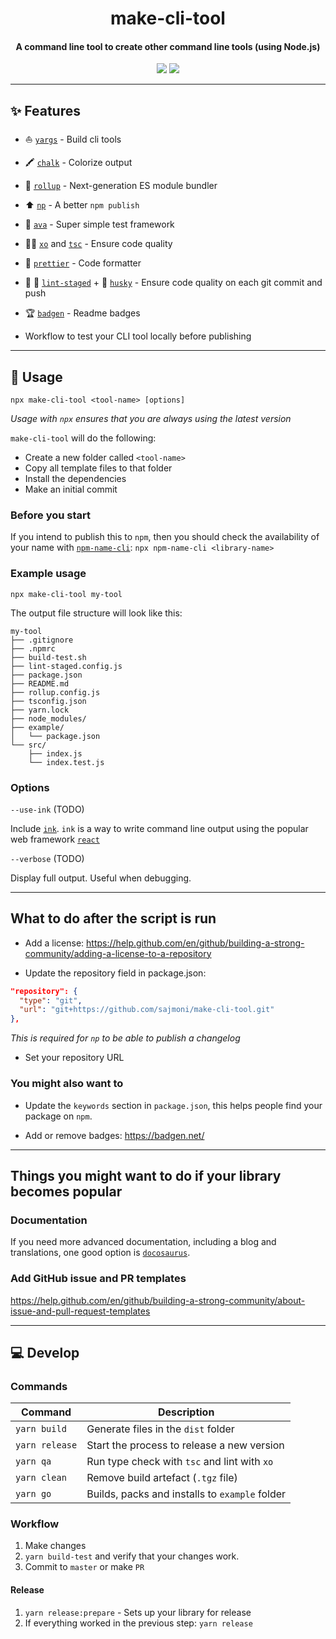 <h1 align="center">
  make-cli-tool
</h1>
<h4 align="center">
    A command line tool to create other command line tools (using Node.js)
</h4>

<div align="center">
  <img src="https://badgen.net/npm/v/make-cli-tool?icon=npm" />
  <img src="https://badgen.net/bundlephobia/minzip/make-cli-tool" />
</div>

---

## :sparkles: Features

- :boat: [`yargs`](https://github.com/yargs/yargs) - Build cli tools

- :crayon: [`chalk`](https://github.com/chalk/chalk) - Colorize output

- :sushi: [`rollup`](https://github.com/rollup/rollup) - Next-generation ES module bundler

- :arrow_up: [`np`](https://github.com/sindresorhus/np) - A better `npm publish`

- :straight_ruler: [`ava`](https://github.com/avajs/ava) - Super simple test framework

- :policeman: [`xo`](https://github.com/xojs/xo) and [`tsc`](https://github.com/microsoft/TypeScript) - Ensure code quality

- :nail_care: [`prettier`](https://github.com/prettier/prettier) - Code formatter

- :no_entry_sign: :poop: [`lint-staged`](https://github.com/okonet/lint-staged) + :dog: [`husky`](https://github.com/typicode/husky) - Ensure code quality on each git commit and push

- :trophy: [`badgen`](https://github.com/badgen/badgen.net) - Readme badges

- Workflow to test your CLI tool locally before publishing

---

## :wrench: Usage

```
npx make-cli-tool <tool-name> [options]
```

_Usage with `npx` ensures that you are always using the latest version_

`make-cli-tool` will do the following:

- Create a new folder called `<tool-name>`
- Copy all template files to that folder
- Install the dependencies
- Make an initial commit

### Before you start

If you intend to publish this to `npm`, then you should check the availability of your name with [`npm-name-cli`](https://github.com/sindresorhus/npm-name-cli): `npx npm-name-cli <library-name>`

### Example usage

```
npx make-cli-tool my-tool
```

The output file structure will look like this:

```
my-tool
├── .gitignore
├── .npmrc
├── build-test.sh
├── lint-staged.config.js
├── package.json
├── README.md
├── rollup.config.js
├── tsconfig.json
├── yarn.lock
├── node_modules/
├── example/
│   └── package.json
└── src/
    ├── index.js
    └── index.test.js
```

### Options

`--use-ink` (TODO)

Include [`ink`](). `ink` is a way to write command line output using the popular web framework [`react`]()

`--verbose` (TODO)

Display full output. Useful when debugging.

---

## What to do after the script is run

- Add a license: https://help.github.com/en/github/building-a-strong-community/adding-a-license-to-a-repository

- Update the repository field in package.json:

```json
"repository": {
  "type": "git",
  "url": "git+https://github.com/sajmoni/make-cli-tool.git"
},
```

_This is required for `np` to be able to publish a changelog_

- Set your repository URL

### You might also want to

- Update the `keywords` section in `package.json`, this helps people find your package on `npm`.

- Add or remove badges: https://badgen.net/

---

## Things you might want to do if your library becomes popular

### Documentation

If you need more advanced documentation, including a blog and translations, one good option is [`docosaurus`](https://github.com/facebook/docusaurus).

### Add GitHub issue and PR templates

https://help.github.com/en/github/building-a-strong-community/about-issue-and-pull-request-templates

---

## :computer: Develop

### Commands

| Command        | Description                                    |
| -------------- | ---------------------------------------------- |
| `yarn build`   | Generate files in the `dist` folder            |
| `yarn release` | Start the process to release a new version     |
| `yarn qa`      | Run type check with `tsc` and lint with `xo`   |
| `yarn clean`   | Remove build artefact (`.tgz` file)            |
| `yarn go`      | Builds, packs and installs to `example` folder |

### Workflow

1. Make changes
2. `yarn build-test` and verify that your changes work.
3. Commit to `master` or make `PR`

#### Release

1. `yarn release:prepare` - Sets up your library for release
2. If everything worked in the previous step: `yarn release`

